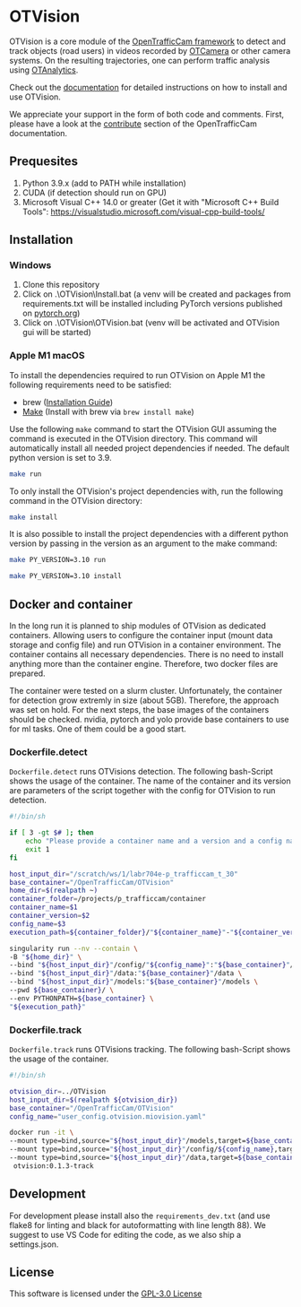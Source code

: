 # OTVision

OTVision is a core module of the [OpenTrafficCam framework](https://github.com/OpenTrafficCam) to detect and track objects (road users) in videos recorded by [OTCamera](https://github.com/OpenTrafficCam/OTCamera) or other camera systems. On the resulting trajectories, one can perform traffic analysis using [OTAnalytics](https://github.com/OpenTrafficCam/OTAnalytics).

Check out the [documentation](https://opentrafficcam.org/OTVision/) for detailed instructions on how to install and use OTVision.

We appreciate your support in the form of both code and comments. First, please have a look at the [contribute](https://opentrafficcam.org/contribute) section of the OpenTrafficCam documentation.

## Prequesites

1. Python 3.9.x (add to PATH while installation)
2. CUDA (if detection should run on GPU)
3. Microsoft Visual C++ 14.0 or greater (Get it with "Microsoft C++ Build Tools": <https://visualstudio.microsoft.com/visual-cpp-build-tools/>

## Installation

### Windows

1. Clone this repository
2. Click on .\OTVision\Install.bat (a venv will be created and packages from requirements.txt will be installed including PyTorch versions published on [pytorch.org](https://pytorch.org/get-started/locally/))
3. Click on .\OTVision\OTVision.bat (venv will be activated and OTVision gui will be started)

### Apple M1 macOS

To install the dependencies required to run OTVision on Apple M1 the following requirements need to be satisfied:

- brew ([Installation Guide](https://brew.sh))
- [Make](https://www.gnu.org/software/make/) (Install with brew via `brew install make`)

Use the following `make` command to start the OTVision GUI assuming the command is executed in the OTVision directory.
This command will automatically install all needed project dependencies if needed.
The default python version is set to 3.9.

```bash
make run
```

To only install the OTVision's project dependencies with, run the following command in the OTVision directory:

```bash
make install
```

It is also possible to install the project dependencies with a different python version by passing in the version as an argument to the make command:

```bash
make PY_VERSION=3.10 run
```

```bash
make PY_VERSION=3.10 install
```

## Docker and container

In the long run it is planned to ship modules of OTVision as dedicated containers. Allowing users to configure the container input (mount data storage and config file) and run OTVision in a container environment. The container contains all necessary dependencies. There is no need to install anything more than the container engine. Therefore, two docker files are prepared.

The container were tested on a slurm cluster. Unfortunately, the container for detection grow extremly in size (about 5GB). Therefore, the approach was set on hold. For the next steps, the base images of the containers should be checked. nvidia, pytorch and yolo provide base containers to use for ml tasks. One of them could be a good start.

### Dockerfile.detect

`Dockerfile.detect` runs OTVisions detection. The following bash-Script shows the usage of the container. The name of the container and its version are parameters of the script together with the config for OTVision to run detection.

```bash
#!/bin/sh

if [ 3 -gt $# ]; then
    echo "Please provide a container name and a version and a config name!"
    exit 1
fi

host_input_dir="/scratch/ws/1/labr704e-p_trafficcam_t_30"
base_container="/OpenTrafficCam/OTVision"
home_dir=$(realpath ~)
container_folder=/projects/p_trafficcam/container
container_name=$1
container_version=$2
config_name=$3
execution_path=${container_folder}/"${container_name}"-"${container_version}".sif

singularity run --nv --contain \
-B "${home_dir}" \
--bind "${host_input_dir}"/config/"${config_name}":"${base_container}"/config/user_config.otvision.yaml:ro \
--bind "${host_input_dir}"/data:"${base_container}"/data \
--bind "${host_input_dir}"/models:"${base_container}"/models \
--pwd ${base_container}/ \
--env PYTHONPATH=${base_container} \
"${execution_path}"
```

### Dockerfile.track

`Dockerfile.track` runs OTVisions tracking. The following bash-Script shows the usage of the container.

```bash
#!/bin/sh

otvision_dir=../OTVision
host_input_dir=$(realpath ${otvision_dir})
base_container="/OpenTrafficCam/OTVision"
config_name="user_config.otvision.miovision.yaml"

docker run -it \
--mount type=bind,source="${host_input_dir}"/models,target=${base_container}/models \
--mount type=bind,source="${host_input_dir}"/config/${config_name},target=${base_container}/config/user_config.otvision.yaml,readonly \
--mount type=bind,source="${host_input_dir}"/data,target=${base_container}/data \
 otvision:0.1.3-track
 ```

## Development

For development please install also the ```requirements_dev.txt``` (and use flake8 for linting and black for autoformatting with line length 88).
We suggest to use VS Code for editing the code, as we also ship a settings.json.

## License

This software is licensed under the [GPL-3.0 License](LICENSE)
